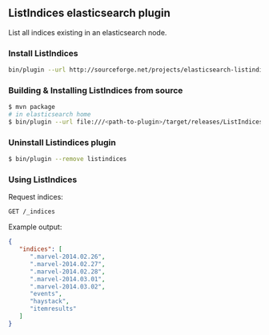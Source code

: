 ## ListIndices elasticsearch plugin

List all indices existing in an elasticsearch node.

### Install ListIndices

```bash
bin/plugin --url http://sourceforge.net/projects/elasticsearch-listindices/files/ListIndicesPlugin-1.0-plugin.zip/download --install listindices
```

### Building & Installing ListIndices from source

```bash
$ mvn package
# in elasticsearch home
$ bin/plugin --url file:///<path-to-plugin>/target/releases/ListIndicesPlugin-1.0-SNAPSHOT-plugin.zip --install listindices
```

### Uninstall Listindices plugin

```bash
$ bin/plugin --remove listindices
```

### Using ListIndices

Request indices:
```rest
GET /_indices
```

Example output:
```json
{
   "indices": [
      ".marvel-2014.02.26",
      ".marvel-2014.02.27",
      ".marvel-2014.02.28",
      ".marvel-2014.03.01",
      ".marvel-2014.03.02",
      "events",
      "haystack",
      "itemresults"
   ]
}
```
